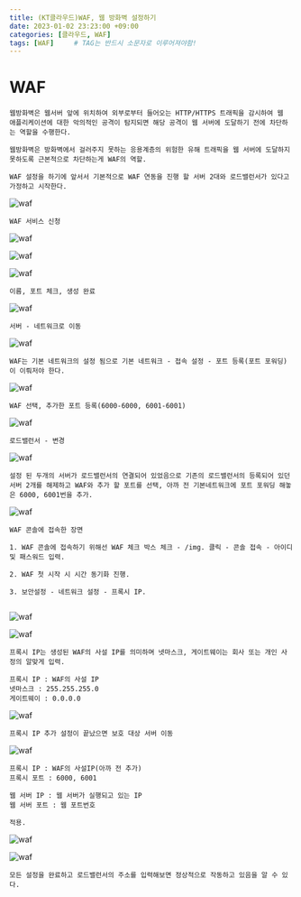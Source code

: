 ```yaml
---
title: (KT클라우드)WAF, 웹 방화벽 설정하기
date: 2023-01-02 23:23:00 +09:00
categories: [클라우드, WAF]
tags: [WAF]		# TAG는 반드시 소문자로 이루어져야함!
---
```


# WAF

```
웹방화벽은 웹서버 앞에 위치하여 외부로부터 들어오는 HTTP/HTTPS 트래픽을 감시하여 웹 애플리케이션에 대한 악의적인 공격이 탐지되면 해당 공격이 웹 서버에 도달하기 전에 차단하는 역할을 수행한다.

웹방화벽은 방화벽에서 걸러주지 못하는 응용계층의 위험한 유해 트래픽을 웹 서버에 도달하지 못하도록 근본적으로 차단하는게 WAF의 역할.
```

```
WAF 설정을 하기에 앞서서 기본적으로 WAF 연동을 진행 할 서버 2대와 로드밸런서가 있다고 가정하고 시작한다.
```

![waf](./assets/img/KTcoud/WAF/WAF01.png)

```
WAF 서비스 신청
```

![waf](./assets/img/KTcoud/WAF/WAF02.png)

![waf](./assets/img/KTcoud/WAF/WAF03.png)

![waf](./assets/img/KTcoud/WAF/WAF04.png)

```
이름, 포트 체크, 생성 완료
```

![waf](./assets/img/KTcoud/WAF/WAF05.png)

```
서버 - 네트워크로 이동
```

![waf](./assets/img/KTcoud/WAF/WAF06.png)

```
WAF는 기본 네트워크의 설정 됨으로 기본 네트워크 - 접속 설정 - 포트 등록(포트 포워딩)이 이뤄저야 한다.
```

![waf](./assets/img/KTcoud/WAF/WAF11.png)

```
WAF 선택, 추가한 포트 등록(6000-6000, 6001-6001)
```
![waf](./assets/img/KTcoud/WAF/WAF07.png)

```
로드밸런서 - 변경
```
![waf](./assets/img/KTcoud/WAF/WAF08.png)

```
설정 된 두개의 서버가 로드밸런서의 연결되어 있었음으로 기존의 로드밸런서의 등록되어 있던 서버 2개를 해제하고 WAF와 추가 할 포트를 선택, 아까 전 기본네트워크에 포트 포워딩 해놓은 6000, 6001번을 추가.
```

![waf](./assets/img/KTcoud/WAF/WAF09.png)

```
WAF 콘솔에 접속한 장면

1. WAF 콘솔에 접속하기 위해선 WAF 체크 박스 체크 - /img. 클릭 - 콘솔 접속 - 아이디 및 패스워드 입력.

2. WAF 첫 시작 시 시간 동기화 진행.

3. 보안설정 - 네트워크 설정 - 프록시 IP.


```

![waf](./assets/img/KTcoud/WAF/WAF10.png)

![waf](./assets/img/KTcoud/WAF/WAF12.png)

```
프록시 IP는 생성된 WAF의 사설 IP를 의미하며 넷마스크, 게이트웨이는 회사 또는 개인 사정의 알맞게 입력.

프록시 IP : WAF의 사설 IP
넷마스크 : 255.255.255.0
게이트웨이 : 0.0.0.0
```

![waf](./assets/img/KTcoud/WAF/WAF13.png)

```
프록시 IP 추가 설정이 끝났으면 보호 대상 서버 이동
```
![waf](./assets/img/KTcoud/WAF/WAF14.png)

```
프록시 IP : WAF의 사설IP(아까 전 추가)
프록시 포트 : 6000, 6001

웹 서버 IP : 웹 서버가 실행되고 있는 IP
웹 서버 포트 : 웹 포트번호

적용.

```

![waf](./assets/img/KTcoud/WAF/WAF15.png)

![waf](./assets/img/KTcoud/WAF/WAF16.png)

```
모든 설정을 완료하고 로드밸런서의 주소를 입력해보면 정상적으로 작동하고 있음을 알 수 있다.
```